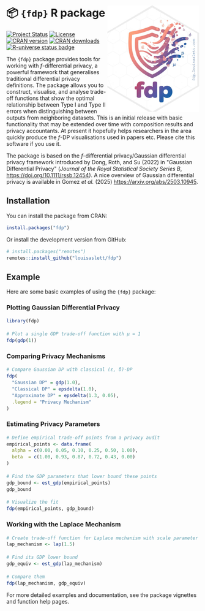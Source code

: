# 📦 `{fdp}` R package <img src="man/figures/logo.jpg" align="right" height="278" alt="" />

[![Project Status](https://www.repostatus.org/badges/latest/active.svg)](https://www.repostatus.org/#active)
[![License](https://img.shields.io/badge/license-GPL%20%28%3E%3D%203%29-brightgreen.svg?style=flat)](https://www.gnu.org/licenses/gpl-2.0.html)
[![CRAN version](https://www.r-pkg.org/badges/version/fdp)](https://cran.r-project.org/package=fdp)
[![CRAN downloads](https://cranlogs.r-pkg.org/badges/grand-total/fdp)](https://cran.r-project.org/package=fdp)
[![R-universe status badge](https://louisaslett.r-universe.dev/badges/fdp)](https://louisaslett.r-universe.dev/fdp)

The `{fdp}` package provides tools for working with $f$-differential privacy, a powerful framework that generalises traditional differential privacy definitions.
The package allows you to construct, visualise, and analyse trade-off functions that show the optimal relationship between Type I and Type II errors when distinguishing between outputs from neighboring datasets.
This is an initial release with basic functionality that may be extended over time with composition results and privacy accountants.
At present it hopefully helps researchers in the area quickly produce the $f$-DP visualisations used in papers etc.
Please cite this software if you use it.

The package is based on the $f$-differential privacy/Gaussian differential privacy framework introduced by Dong, Roth, and Su (2022) in "Gaussian Differential Privacy" (_Journal of the Royal Statistical Society Series B_, <https://doi.org/10.1111/rssb.12454>).
A nice overview of Gaussian differential privacy is available in Gomez _et al._ (2025) <https://arxiv.org/abs/2503.10945>.

## Installation

You can install the package from CRAN:

```r
install.packages("fdp")
```

Or install the development version from GitHub:

```r
# install.packages("remotes")
remotes::install_github("louisaslett/fdp")
```

## Example

Here are some basic examples of using the `{fdp}` package:

### Plotting Gaussian Differential Privacy

```r
library(fdp)

# Plot a single GDP trade-off function with μ = 1
fdp(gdp(1))
```

### Comparing Privacy Mechanisms

```r
# Compare Gaussian DP with classical (ε, δ)-DP
fdp(
  "Gaussian DP" = gdp(1.0),
  "Classical DP" = epsdelta(1.0),
  "Approximate DP" = epsdelta(1.3, 0.05),
  .legend = "Privacy Mechanism"
)
```

### Estimating Privacy Parameters

```r
# Define empirical trade-off points from a privacy audit
empirical_points <- data.frame(
  alpha = c(0.00, 0.05, 0.10, 0.25, 0.50, 1.00),
  beta  = c(1.00, 0.93, 0.87, 0.72, 0.43, 0.00)
)

# Find the GDP parameters that lower bound these points
gdp_bound <- est_gdp(empirical_points)
gdp_bound

# Visualize the fit
fdp(empirical_points, gdp_bound)
```

### Working with the Laplace Mechanism

```r
# Create trade-off function for Laplace mechanism with scale parameter 1.5
lap_mechanism <- lap(1.5)

# Find its GDP lower bound
gdp_equiv <- est_gdp(lap_mechanism)

# Compare them
fdp(lap_mechanism, gdp_equiv)
```

For more detailed examples and documentation, see the package vignettes and function help pages.
